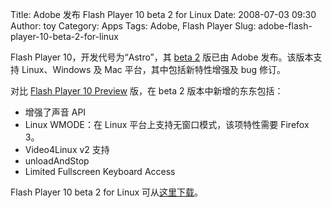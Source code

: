 Title: Adobe 发布 Flash Player 10 beta 2 for Linux
Date: 2008-07-03 09:30
Author: toy
Category: Apps
Tags: Adobe, Flash Player
Slug: adobe-flash-player-10-beta-2-for-linux

Flash Player 10，开发代号为“Astro”，其 [beta
2](http://labs.adobe.com/technologies/flashplayer10/releasenotes.html)
版已由 Adobe 发布。该版本支持 Linux、Windows 及 Mac
平台，其中包括新特性增强及 bug 修订。

对比 [Flash Player 10
Preview](http://linuxtoy.org/archives/adobe-%E5%8F%91%E5%B8%83-flash-player-10-preview-for-linux.html)
版，在 beta 2 版本中新增的东东包括：

-   增强了声音 API
-   Linux WMODE：在 Linux 平台上支持无窗口模式，该项特性需要 Firefox 3。
-   Video4Linux v2 支持
-   unloadAndStop
-   Limited Fullscreen Keyboard Access

Flash Player 10 beta 2 for Linux
可从[这里下载](http://labs.adobe.com/downloads/flashplayer10.html)。

